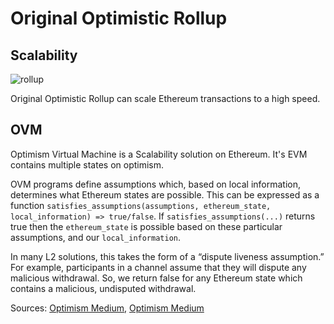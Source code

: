 # Original Optimistic Rollup

## Scalability 

![rollup](/img/docs/techdocs/verse/rollup.png)

Original Optimistic Rollup can scale Ethereum transactions to a high speed. 

## OVM 
Optimism Virtual Machine is a Scalability solution on Ethereum. It's EVM contains multiple states on optimism.

OVM programs define assumptions which, based on local information, determines what Ethereum states are possible. This can be expressed as a function `satisfies_assumptions(assumptions, ethereum_state, local_information) => true/false`. If `satisfies_assumptions(...)` returns true then the `ethereum_state` is possible based on these particular assumptions, and our `local_information`.

In many L2 solutions, this takes the form of a “dispute liveness assumption.” For example, participants in a channel assume that they will dispute any malicious withdrawal. So, we return false for any Ethereum state which contains a malicious, undisputed withdrawal.



Sources: [Optimism Medium](https://medium.com/plasma-group/introducing-the-ovm-db253287af50), [Optimism Medium](https://medium.com/ethereum-optimism/ovm-deep-dive-a300d1085f52)
